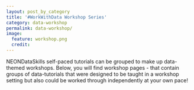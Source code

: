 ```yaml
---
layout: post_by_category
title: '#WorkWithData Workshop Series'
category: data-workshop
permalink: data-workshop/
image:
  feature: workshop.png
  credit: 
---
```


NEONDataSkills self-paced tutorials can be grouped to make up data-themed workshops. 
Below, you will find workshop pages - that contain groups of data-tutorials that 
were designed to be taught in a workshop setting but also could be worked through 
independently at your own pace!